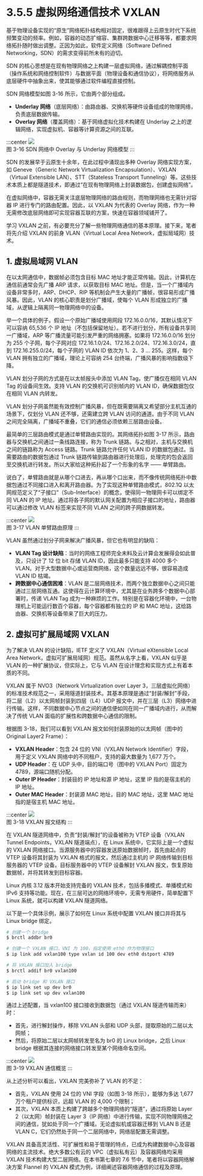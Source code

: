 # 3.5.5 虚拟网络通信技术 VXLAN

基于物理设备实现的“原生”网络拓扑结构相对固定，很难跟得上云原生时代下系统频繁变动的频率。例如，容器的动态扩缩容、集群跨数据中心迁移等等，都要求网络拓扑随时做出调整。正因为如此，软件定义网络（Software Defined Networking，SDN）的需求变得前所未有的迫切。

SDN 的核心思想是在现有物理网络之上构建一层虚拟网络，通过解耦控制平面（操作系统和网络控制软件）与数据平面（物理设备和通信协议），将网络服务从底层硬件中抽象出来，使其能够通过软件编程直接控制。

SDN 网络模型如图 3-16 所示，它由两个部分组成。
- **Underlay 网络**（底层网络）：由路由器、交换机等硬件设备组成的物理网络，负责底层数据传输。
- **Overlay 网络**（覆盖网络）：基于网络虚拟化技术构建在 Underlay 之上的逻辑网络，实现虚拟机、容器等计算资源之间的互联。

:::center
  ![](../assets/overlay-network.png)<br/>
  图 3-16 SDN 网络中 Overlay 与 Underlay 网络模型
:::

SDN 的发展早于云原生十余年，在此过程中涌现出多种 Overlay 网络实现方案，如 Geneve（Generic Network Virtualization Encapsulation）、VXLAN（Virtual Extensible LAN）、STT（Stateless Transport Tunneling）等。这些技术本质上都是隧道技术，即通过“在现有物理网络上封装数据包，创建虚拟网络”。

在虚拟网络中，容器无需关注底层物理网络的路由规则，而物理网络也无需针对容器 IP 进行专门的路由配置。因此，以 VXLAN 为代表的 Overlay 网络，作为一种无需修改底层网络即可实现容器互联的方案，快速在容器领域铺开了。

学习 VXLAN 之前，有必要充分了解一些物理网络通信的基本原理。接下来，笔者将先介绍 VXLAN 的前身 VLAN（Virtual Local Area Network，虚拟局域网）技术。

## 1. 虚拟局域网 VLAN

在以太网通信中，数据帧必须包含目标 MAC 地址才能正常传输。因此，计算机在通信前通常会先广播 ARP 请求，以获取目标 MAC 地址。但是，当一个广播域内设备非常多时，ARP、DHCP、RIP 等机制会产生大量的广播帧，很容易形成广播风暴。因此，VLAN 的核心职责是划分广播域，使每个 VLAN 形成独立的广播域，从逻辑上隔离同一物理网络中的设备。

举一个具体的例子。假设一个原始广播域使用网段 172.16.0.0/16，其默认情况下可以容纳 65,536 个 IP 地址（不包括保留地址）。若不进行划分，所有设备共享同一广播域，ARP 等广播流量可能引发严重的网络拥塞。如果将 172.16.0.0/16 划分为 255 个子网，每个子网对应 172.16.1.0/24、172.16.2.0/24、172.16.3.0/24，直到 172.16.255.0/24，每个子网的 VLAN ID 依次为 1、2、3 ... 255。这样，每个 VLAN 拥有独立的广播域，理论上可容纳 254 台终端，广播风暴的影响指数级下降。

VLAN 划分子网的方式是在以太帧报头中添加 VLAN Tag，使广播仅在相同 VLAN Tag 的设备间生效。支持 VLAN 的交换机可识别帧内的 VLAN ID，确保数据包仅在相同 VLAN 内转发。

VLAN 划分子网虽然能有效控制广播风暴，但在既需要隔离又希望部分主机互通的场景下，仅划分 VLAN 还不够，还需建立跨 VLAN 访问的通道。由于不同 VLAN 之间完全隔离，广播域不重叠，它们的通信必须依赖三层路由设备。

最简单的三层路由模式是通过单臂路由实现的。其网络拓扑如图 3-17 所示，路由器与交换机之间通过一条线路连接，称为 Trunk 链路。与之相对，主机与交换机之间的链路称为 Access 链路。Trunk 链路允许任何 VLAN ID 的数据包通过。当需要路由的数据包通过 Trunk 链路传输到路由器进行处理后，处理完的包会返回至交换机进行转发。所以大家给这种拓扑起了一个形象的名字 —— 单臂路由。

说白了，单臂路由就是从哪个口进去，再从哪个口出来，而不像传统网络拓扑中数据包通过不同接口进入和离开路由器。为了实现这种单臂路由模式，802.1Q 以太网规范定义了“子接口”（Sub-Interface）的概念，使得同一物理网卡可以绑定不同 VLAN 的 IP 地址。通过将各子网的默认网关配置为相应子接口的地址，路由器可以通过修改 VLAN 标签来实现不同 VLAN 之间的跨子网数据转发。

:::center
  ![](../assets/vlan-router.svg)<br/>
  图 3-17 VLAN 单臂路由原理
:::

VLAN 虽然通过划分子网来解决广播风暴，但它也有明显的缺陷：
- **VLAN Tag 设计缺陷**：当时的网络工程师完全未料及云计算会发展得会如此普及，只设计了 12 位 bit 存储 VLAN ID，因此最多只能支持 4000 多个 VLAN。对于大型数据中心或运营商网络，这个数量远远不够，很容易造成 VLAN ID 枯竭。
- **跨数据中心通信困难**：VLAN 是二层网络技术，而两个独立数据中心之间只能通过三层网络互通。这使得在云计算环境中，尤其是在业务跨多个数据中心部署时，传递 VLAN Tag 成为一种麻烦的工作。特别是在容器化环境中，一台物理机上可能运行数百个容器，每个容器都有独立的 IP 和 MAC 地址，这给路由器、交换机等设备带来了巨大的压力。

## 2. 虚拟可扩展局域网 VXLAN

为了解决 VLAN 的设计缺陷，IETF 定义了 VXLAN（Virtual eXtensible Local Area Network，虚拟可扩展局域网）规范。虽然从名字上看，VXLAN 似乎是 VLAN 的一种扩展协议，但实际上，它与 VLAN 在设计理念和实现方式上有着本质的不同。

VXLAN 属于 NVO3（Network Virtualization over Layer 3，三层虚拟化网络）的标准技术规范之一，采用隧道封装技术。其基本原理是通过“封装/解封”手段，将二层（L2）以太网帧封装到四层（L4）UDP 报文中，并在三层（L3）网络中进行传输。这样，不同数据中心节点之间的通信便如同在同一广播域内进行，从而解决了传统 VLAN 面临的扩展性和跨数据中心通信的限制。

根据图 3-18，我们可以看到 VXLAN 报文如何封装原始的以太网帧（图中的 Original Layer2 Frame）：

- **VXLAN Header**：包含 24 位的 VNI（VXLAN Network Identifier）字段，用于定义 VXLAN 网络中的不同租户，支持的最大数量为 1,677 万个。
- **UDP Header**：在 UDP 头中，目的端口号（图中的 VXLAN Port）固定为 4789，源端口随机分配。
- **Outer IP Header**：封装目的 IP 地址和源 IP 地址，这里 IP 指的是宿主机的 IP 地址。
- **Outer MAC Header**：封装源 MAC 地址，目的 MAC 地址，这里 MAC 地址指的是宿主机 MAC 地址。

:::center
  ![](../assets/vxlan-data.png)<br/>
  图 3-18 VXLAN 报文结构
:::


在 VXLAN 隧道网络中，负责“封装/解封”的设备被称为 VTEP 设备（VXLAN Tunnel Endpoints，VXLAN 隧道端点），在 Linux 系统中，它实际上是一个虚拟的 VXLAN 网络接口。当源服务器中的容器发送原始数据帧时，首先由起点的 VTEP 设备将其封装为 VXLAN 格式的报文，然后通过主机的 IP 网络传输到目标服务器的 VTEP 设备。目标服务器中的 VTEP 设备解封 VXLAN 报文，恢复原始数据帧，并将其转发到目标容器。


Linux 内核 3.12 版本开始支持完备的 VXLAN 技术，包括多播模式、单播模式和 IPv6 支持等功能。现在，在三层可达的网络环境中，无需专用硬件，简单配置下 Linux 系统，就可以构建 VXLAN 隧道网络。

以下是一个具体示例，展示了如何在 Linux 系统中配置 VXLAN 接口并将其与 Linux bridge 绑定。

```bash
# 创建一个 bridge
$ brctl addbr br0

# 创建一个 VXLAN 接口，VNI 为 100，指定使用 eth0 作为物理接口
$ ip link add vxlan100 type vxlan id 100 dev eth0 dstport 4789

# 将 VXLAN 接口加入 bridge
$ brctl addif br0 vxlan100

# 启动 bridge 和 VXLAN 接口
$ ip link set up dev br0
$ ip link set up dev vxlan100
```
通过上述配置，当 vxlan100 接口接收到数据包（通过 VXLAN 隧道传输而来）时：
- 首先，进行解封操作，移除 VXLAN 头部和 UDP 头部，提取原始的二层以太网帧；
- 然后，将原始二层以太网帧转发至名为 br0 的 Linux bridge，之后 Linux bridge 根据其连接的网络接口转发至某个网络命名空间。

:::center
  ![](../assets/linux-vxlan.svg)<br/>
  图 3-19 VXLAN 通信概览
:::

从上述分析可以看出，VXLAN 完美弥补了 VLAN 的不足：
- 首先，VXLAN 使用 24 位的 VNI 字段（如图 3-18 所示），能够为多达 1,677 万个租户提供标识，远超 VLAN 的 4,000 个限制；
- 其次，VXLAN 本质上构建了跨越多个物理网络的“隧道”，通过将原始 Layer 2（以太网）帧封装在 Layer 3（IP 网络）中进行传输，实现不同物理网络之间的通信，犹如处于同一个广播域。无论虚拟机或容器迁移到 VLAN B 还是 VLAN C，它们仍然处于同一个二层网络中，网络层配置无需调整。

VXLAN 具备高灵活性、可扩展性和易于管理的特点，已成为构建数据中心及容器网络的主流技术。绝大多数公有云的 VPC（虚拟私有云）及容器网络均采用 VXLAN 技术构建大型二层网络。在本书第七章的 7.6 节中，笔者将以容器网络解决方案 Flannel 的 VXLAN 模式为例，详细阐述容器网络通信的过程及原理。